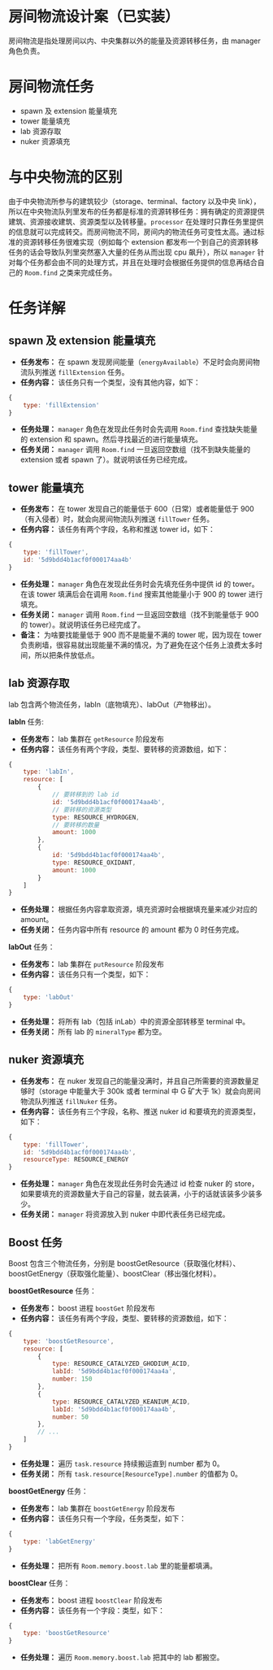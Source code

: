 # 房间物流设计案（已实装）

房间物流是指处理房间以内、中央集群以外的能量及资源转移任务，由 manager 角色负责。

# 房间物流任务

- spawn 及 extension 能量填充
- tower 能量填充
- lab 资源存取
- nuker 资源填充

# 与中央物流的区别

由于中央物流所参与的建筑较少（storage、terminal、factory 以及中央 link），所以在中央物流队列里发布的任务都是标准的资源转移任务：拥有确定的资源提供建筑、资源接收建筑、资源类型以及转移量。`processor` 在处理时只靠任务里提供的信息就可以完成转交。而房间物流不同，房间内的物流任务可变性太高。通过标准的资源转移任务很难实现（例如每个 extension 都发布一个到自己的资源转移任务的话会导致队列里突然塞入大量的任务从而出现 cpu 飙升），所以 `manager` 针对每个任务都会由不同的处理方式，并且在处理时会根据任务提供的信息再结合自己的 `Room.find` 之类来完成任务。 

# 任务详解

## spawn 及 extension 能量填充

- **任务发布：** 在 spawn 发现房间能量（`energyAvailable`）不足时会向房间物流队列推送 `fillExtension` 任务。
- **任务内容：** 该任务只有一个类型，没有其他内容，如下：

```js
{
    type: 'fillExtension'
}
```

- **任务处理：** `manager` 角色在发现此任务时会先调用 `Room.find` 查找缺失能量的 extension 和 spawn。然后寻找最近的进行能量填充。
- **任务关闭：** `manager` 调用 `Room.find` 一旦返回空数组（找不到缺失能量的 extension 或者 spawn 了）。就说明该任务已经完成。

## tower 能量填充

- **任务发布：** 在 tower 发现自己的能量低于 600（日常）或者能量低于 900（有入侵者）时，就会向房间物流队列推送 `fillTower` 任务。
- **任务内容：** 该任务有两个字段，名称和推送 tower id，如下：

```js
{
    type: 'fillTower',
    id: '5d9bdd4b1acf0f000174aa4b'
}
```

- **任务处理：** `manager` 角色在发现此任务时会先填充任务中提供 id 的 tower。在该 tower 填满后会在调用 `Room.find` 搜索其他能量小于 900 的 tower 进行填充。
- **任务关闭：** `manager` 调用 `Room.find` 一旦返回空数组（找不到能量低于 900 的 tower）。就说明该任务已经完成了。
- **备注：** 为啥要找能量低于 900 而不是能量不满的 tower 呢，因为现在 tower 负责刷墙，很容易就出现能量不满的情况，为了避免在这个任务上浪费太多时间，所以把条件放低点。

## lab 资源存取

lab 包含两个物流任务，labIn（底物填充）、labOut（产物移出）。

**labIn** 任务:

- **任务发布：** lab 集群在 `getResource` 阶段发布
- **任务内容：** 该任务有两个字段，类型、要转移的资源数组，如下：

```js
{
    type: 'labIn',
    resource: [
        {
            // 要转移到的 lab id
            id: '5d9bdd4b1acf0f000174aa4b',
            // 要转移的资源类型
            type: RESOURCE_HYDROGEN,
            // 要转移的数量
            amount: 1000
        },
        {
            id: '5d9bdd4b1acf0f000174aa4b',
            type: RESOURCE_OXIDANT,
            amount: 1000
        }
    ]
}
```

- **任务处理：** 根据任务内容拿取资源，填充资源时会根据填充量来减少对应的 amount。
- **任务关闭：** 任务内容中所有 resource 的 amount 都为 0 时任务完成。

**labOut** 任务：

- **任务发布：** lab 集群在 `putResource` 阶段发布
- **任务内容：** 该任务只有一个类型，如下：

```js
{
    type: 'labOut'
}
```

- **任务处理：** 将所有 lab（包括 inLab）中的资源全部转移至 terminal 中。
- **任务关闭：** 所有 lab 的 `mineralType` 都为空。

## nuker 资源填充

- **任务发布：** 在 nuker 发现自己的能量没满时，并且自己所需要的资源数量足够时（storage 中能量大于 300k 或者 terminal 中 G 矿大于 1k）就会向房间物流队列推送 `fillNuker` 任务。
- **任务内容：** 该任务有三个字段，名称、推送 nuker id 和要填充的资源类型，如下：

```js
{
    type: 'fillTower',
    id: '5d9bdd4b1acf0f000174aa4b',
    resourceType: RESOURCE_ENERGY
}
```

- **任务处理：** `manager` 角色在发现此任务时会先通过 id 检查 nuker 的 store，如果要填充的资源数量大于自己的容量，就去装满，小于的话就该装多少装多少。
- **任务关闭：** `manager` 将资源放入到 nuker 中即代表任务已经完成。

## Boost 任务

Boost 包含三个物流任务，分别是 boostGetResource（获取强化材料）、boostGetEnergy（获取强化能量）、boostClear（移出强化材料）。

**boostGetResource** 任务：

- **任务发布：** boost 进程 `boostGet` 阶段发布
- **任务内容：** 该任务有两个字段，类型、要转移的资源数组，如下：

```js
{
    type: 'boostGetResource',
    resource: [
        {
            type: RESOURCE_CATALYZED_GHODIUM_ACID,
            labId: '5d9bdd4b1acf0f000174aa4a',
            number: 150
        },
        {
            type: RESOURCE_CATALYZED_KEANIUM_ACID,
            labId: '5d9bdd4b1acf0f000174aa4b',
            number: 50
        },
        // ...
    ]
}
```

- **任务处理：** 遍历 `task.resource` 持续搬运直到 number 都为 0。
- **任务关闭：** 所有 `task.resource[ResourceType].number` 的值都为 0。

**boostGetEnergy** 任务：

- **任务发布：** lab 集群在 `boostGetEnergy` 阶段发布
- **任务内容：** 该任务只有一个字段，任务类型，如下：

```js
{
    type: 'labGetEnergy'
}
```

- **任务处理：** 把所有 `Room.memory.boost.lab` 里的能量都填满。

**boostClear** 任务：

- **任务发布：** boost 进程 `boostClear` 阶段发布
- **任务内容：** 该任务有一个字段：类型，如下：

```js
{
    type: 'boostGetResource'
}
```

- **任务处理：** 遍历 `Room.memory.boost.lab` 把其中的 lab 都搬空。